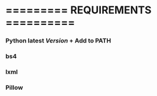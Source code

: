 <p><h1>========= REQUIREMENTS ==========</h1></p>

<p>
<h3>Python latest <i>Version</i> + Add to PATH</h3>
<h3>bs4 </h3>
<h3>lxml </h3>
<h3>Pillow </h3>
</p>
